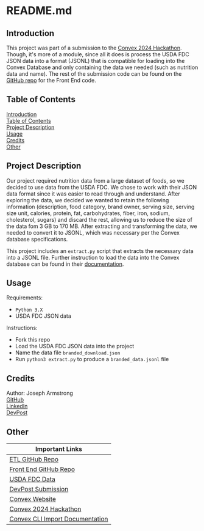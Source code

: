 # README.md

<a name="introduction"/>

## Introduction

This project was part of a submission to the [Convex 2024 Hackathon](https://convexhackathon.devpost.com/). Though, it's more of a module, since all it does is process the USDA FDC JSON data into a format (JSONL) that is compatible for loading into the Convex Database and only containing the data we needed (such as nutrition data and name). The rest of the submission code can be found on the [GitHub repo](https://github.com/mashiourcse/convex_nutriiton) for the Front End code.

<a name="table-of-contents"/>

## Table of Contents

[Introduction](#introduction)  
[Table of Contents](#table-of-contents)  
[Project Description](#project-description)  
[Usage](#usage)  
[Credits](#credits)  
[Other](#other)

<a name="project-description"/>

## Project Description

Our project required nutrition data from a large dataset of foods, so we decided to use data from the USDA FDC. We chose to work with their JSON data format since it was easier to read through and understand. After exploring the data, we decided we wanted to retain the following information (description, food category, brand owner, serving size, serving size unit, calories, protein, fat, carbohydrates, fiber, iron, sodium, cholesterol, sugars) and discard the rest, allowing us to reduce the size of the data fom 3 GB to 170 MB. After extracting and transforming the data, we needed to convert it to JSONL, which was necessary per the Convex database specifications.

This project includes an `extract.py` script that extracts the necessary data into a JSONL file. Further instruction to load the data into the Convex database can be found in their [documentation](https://docs.convex.dev/database/import-export/import#single-table-import).

<a name="usage"/>

## Usage

Requirements:

- `Python 3.X`
- USDA FDC JSON data

Instructions:

- Fork this repo
- Load the USDA FDC JSON data into the project
- Name the data file `branded_download.json`
- Run `python3 extract.py` to produce a `branded_data.jsonl` file

<a name="credits"/>

## Credits

Author: Joseph Armstrong  
[GitHub](https://github.com/JosephArmstrong314)  
[LinkedIn](https://www.linkedin.com/in/joseph-armstrong-31415926535897932384626/)  
[DevPost](https://devpost.com/joeagorn)

<a name="other"/>

## Other

| Important Links                                                                                              |
| ------------------------------------------------------------------------------------------------------------ |
| [ETL GitHub Repo](https://github.com/JosephArmstrong314/usda-fdc-etl)                                        |
| [Front End GitHub Repo](https://github.com/mashiourcse/convex_nutriiton)                                     |
| [USDA FDC Data](https://fdc.nal.usda.gov/)                                                                   |
| [DevPost Submission](https://devpost.com/software/nutrition-tool-using-usda-dataset)                         |
| [Convex Website](https://www.convex.dev/)                                                                    |
| [Convex 2024 Hackathon](https://convexhackathon.devpost.com/)                                                |
| [Convex CLI Import Documentation](https://docs.convex.dev/database/import-export/import#single-table-import) |
